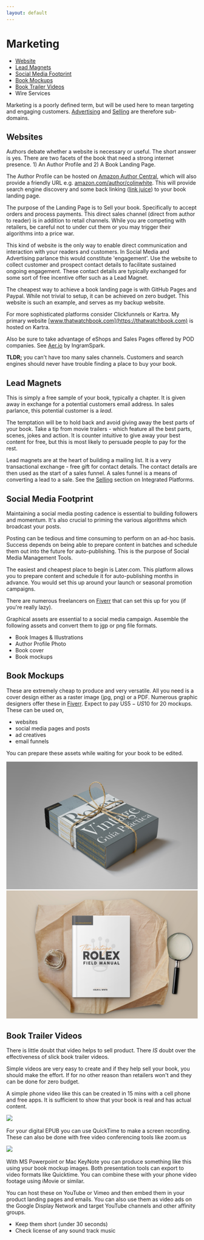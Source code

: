 ```yaml
---
layout: default 
---
```

# Marketing
 - [Website](#website)
 - [Lead Magnets](#lead-magnets)
 - [Social Media Footprint](#social-media-footprint)
 - [Book Mockups](#book-mockups)
 - [Book Trailer Videos](#book-trailer-videos)
 - Wire Services

Marketing is a poorly defined term, but will be used here to mean targeting and engaging customers. [Advertising](Advertising.md) and [Selling](Selling.md) are therefore sub-domains.

## Websites
Authors debate whether a website is necessary or useful.  The short answer is yes. There are two facets of the book that need a strong internet presence. 1) An Author Profile and 2) A Book Landing Page.

The Author Profile can be hosted on [Amazon Author Central](https://authorcentral.amazon.com/), which will also provide a friendly URL e.g. [amazon.com/author/colinwhite](amazon.com/author/colinwhite). This will provide search engine discovery and some back linking ([link juice](https://www.woorank.com/en/edu/seo-guides/link-juice)) to your book landing page.

The purpose of the Landing Page is to Sell your book. Specifically to accept orders and process payments. This direct sales channel (direct from author to reader) is in addition to retail channels. While you are competing with retailers, be careful not to under cut them or you may trigger their algorithms into a price war.

This kind of website is the only way to enable direct communication and interaction with your readers and customers. In Social Media and Advertising parlance this would constitute 'engagement'. Use the website to collect customer and prospect contact details to facilitate sustained ongoing engagement. These contact details are typically exchanged for some sort of free incentive offer such as a Lead Magnet.

The cheapest way to achieve a book landing page is with GitHub Pages and Paypal. While not trivial to setup, it can be achieved on zero budget. This website is such an example, and serves as my backup website. 

For more sophisticated platforms consider Clickfunnels or Kartra. My primary website [www.thatwatchbook.com](https://thatwatchbook.com) is hosted on Kartra.

Also be sure to take advantage of eShops and Sales Pages offered by POD companies. See [Aer.io](https://www.aer.io/) by IngramSpark.

**TLDR;** you can't have too many sales channels. Customers and search engines should never have trouble finding a place to buy your book.

## Lead Magnets
This is simply a free sample of your book, typically a chapter. It is given away in exchange for a potential customers email address. In sales parlance, this potential customer is a *lead*.

The temptation will be to hold back and avoid giving away the best parts of your book. Take a tip from movie trailers - which feature all the best parts, scenes, jokes and action. It is counter intuitive to give away your best content for free, but this is most likely to persuade people to pay for the rest. 

Lead magnets are at the heart of building a mailing list. It is a very transactional exchange - free gift for contact details. The contact details are then used as the start of a sales funnel. A sales funnel is a means of converting a lead to a sale. See the [Selling](Selling.md) section on Integrated Platforms.

## Social Media Footprint
Maintaining a social media posting cadence is essential to building followers and momentum. It's also crucial to priming the various algorithms which broadcast your posts. 

Posting can be tedious and time consuming to perform on an ad-hoc basis. Success depends on being able to prepare content in batches and schedule them out into the future for auto-publishing. This is the purpose of Social Media Management Tools. 

The easiest and cheapest place to begin is Later.com. This platform allows you to prepare content and schedule it for auto-publishing months in advance. You would set this up around your launch or seasonal promotion campaigns.

There are numerous freelancers on [Fiverr](http://www.fiverr.com/s2/5b6f3fd894) that can set this up for you (if you're really lazy).

Graphical assets are essential to a social media campaign. Assemble the following assets and convert them to jgp or png file formats.

* Book Images & Illustrations
* Author Profile Photo
* Book cover
* Book mockups

## Book Mockups

These are extremely cheap to produce and very versatile. All you need is a cover design either as a raster image (jpg, png) or a PDF. Numerous graphic designers offer these in [Fiverr](http://www.fiverr.com/s2/5b6f3fd894). Expect to pay US$5 - US$10 for 20 mockups. These can be used on,
* websites
* social media pages and posts
* ad creatives
* email funnels

You can prepare these assets while waiting for your book to be edited.

![Book Mockup1](/images/vrfg-es-2.jpg)
![Book Mockup2](/images/vrfm-1.jpg)

## Book Trailer Videos
There is little doubt that video helps to sell product. There *IS* doubt over the effectiveness of slick book trailer videos. 

Simple videos are very easy to create and if they help sell your book, you should make the effort. If for no other reason than retailers won't and they can be done for zero budget.

A simple phone video like this can be created in 15 mins with a cell phone and free apps. It is sufficient to show that your book is real and has actual content.

[![](http://img.youtube.com/vi/LZ50pYqlgaQ/0.jpg)](http://www.youtube.com/watch?v=LZ50pYqlgaQ "Simple Book Video")

For your digital EPUB you can use QuickTime to make a screen recording. These can also be done with free video conferencing tools like zoom.us

[![](http://img.youtube.com/vi/czCuuVK0sLw/0.jpg)](http://www.youtube.com/watch?v=czCuuVK0sLw "Simple Epub video")

With MS Powerpoint or Mac KeyNote you can produce something like this using your book mockup images. Both presentation tools can export to video formats like Quicktime. You can combine these with your phone video footage using iMovie or similar.

You can host these on YouTube or Vimeo and then embed them in your product landing pages and emails. You can also use them as video ads on the Google Display Network and target YouTube channels and other affinity groups.

* Keep them short (under 30 seconds)
* Check license of any sound track music
  